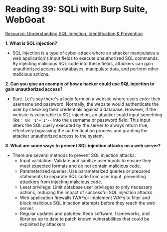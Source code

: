 # Reading 39: SQLi with Burp Suite, WebGoat

[Resource: Understanding SQL Injection, Identification & Prevention](https://www.varonis.com/blog/sql-injection-identification-and-prevention-part-1_)

**1. What is SQL injection?**
- SQL injection is a type of cyber attack where an attacker manipulates a web application's input fields to execute unauthorized SQL commands. By injecting malicious SQL code into these fields, attackers can gain unauthorized access to databases, manipulate data, and perform other malicious actions.

**2. Can you give an example of how a hacker could use SQL injection to gain unauthorized access?**
- Sure. Let's say there's a login form on a website where users enter their username and password. Normally, the website would authenticate the user by checking their credentials against a database. However, if the website is vulnerable to SQL injection, an attacker could input something like `' OR '1'='1'--` into the username or password field. This input alters the SQL query executed by the server to always return true, effectively bypassing the authentication process and granting the attacker unauthorized access to the system.

**3. What are some ways to prevent SQL injection attacks on a web server?**
- There are several methods to prevent SQL injection attacks:
  - Input validation: Validate and sanitize user inputs to ensure they meet expected formats and do not contain malicious code.
  - Parameterized queries: Use parameterized queries or prepared statements to separate SQL code from user input, preventing attackers from injecting malicious code.
  - Least privilege: Limit database user privileges to only necessary actions, reducing the impact of successful SQL injection attacks.
  - Web application firewalls (WAFs): Implement WAFs to filter and block malicious SQL injection attempts before they reach the web server.
  - Regular updates and patches: Keep software, frameworks, and libraries up to date to patch known vulnerabilities that could be exploited by attackers.
